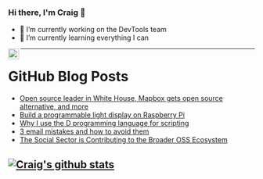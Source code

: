 ### Hi there, I'm Craig 👋

<!--
**CraigTeelFugro/CraigTeelFugro** is a ✨ _special_ ✨ repository because its `README.md` (this file) appears on your GitHub profile.

Here are some ideas to get you started:
-->

- 🔭 I’m currently working on the DevTools team
- 🌱 I’m currently learning everything I can

[<img align="left" alt="Craig Teel | LinkedIn" width="22px" src="https://cdn.jsdelivr.net/npm/simple-icons@v3/icons/linkedin.svg" />][linkedin]

---

# GitHub Blog Posts

<!-- BLOG-POST-LIST:START -->
- [Open source leader in White House, Mapbox gets open source alternative, and more](https://opensource.com/article/21/1/open-source-news)
- [Build a programmable light display on Raspberry Pi](https://opensource.com/article/21/1/light-display-raspberry-pi)
- [Why I use the D programming language for scripting](https://opensource.com/article/21/1/d-scripting)
- [3 email mistakes and how to avoid them](https://opensource.com/article/21/1/email-mistakes)
- [The Social Sector is Contributing to the Broader OSS Ecosystem](https://github.blog/2021-01-26-the-social-sector-is-contributing-to-the-broader-oss-ecosystem/)
<!-- BLOG-POST-LIST:END -->

## [![Craig's github stats](https://github-readme-stats.vercel.app/api?username=craigteelfugro)](https://github.com/anuraghazra/github-readme-stats)


[linkedin]: https://linkedin.com/in/craig-teel-b8786771
